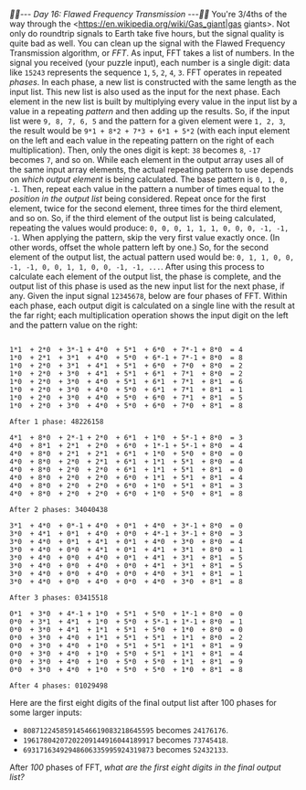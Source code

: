 *:calendar::calendar:--- Day 16: Flawed Frequency Transmission ---:calendar::calendar:*
You're 3/4ths of the way through the <https://en.wikipedia.org/wiki/Gas_giant|gas giants>. Not only do roundtrip signals to Earth take five hours, but the signal quality is quite bad as well.  You can clean up the signal with the Flawed Frequency Transmission algorithm, or *FFT*.
As input, FFT takes a list of numbers.  In the signal you received (your puzzle input), each number is a single digit: data like `15243` represents the sequence `1`, `5`, `2`, `4`, `3`.
FFT operates in repeated *phases*.  In each phase, a new list is constructed with the same length as the input list.  This new list is also used as the input for the next phase.
Each element in the new list is built by multiplying every value in the input list by a value in a repeating *pattern* and then adding up the results. So, if the input list were `9, 8, 7, 6, 5` and the pattern for a given element were `1, 2, 3`, the result would be `9*1 + 8*2 + 7*3 + 6*1 + 5*2` (with each input element on the left and each value in the repeating pattern on the right of each multiplication). Then, only the ones digit is kept: `38` becomes `8`, `-17` becomes `7`, and so on.
While each element in the output array uses all of the same input array elements, the actual repeating pattern to use depends on *which output element* is being calculated. The base pattern is `0, 1, 0, -1`.  Then, repeat each value in the pattern a number of times equal to the *position in the output list* being considered. Repeat once for the first element, twice for the second element, three times for the third element, and so on.  So, if the third element of the output list is being calculated, repeating the values would produce: `0, 0, 0, 1, 1, 1, 0, 0, 0, -1, -1, -1`.
When applying the pattern, skip the very first value exactly once. (In other words, offset the whole pattern left by one.) So, for the second element of the output list, the actual pattern used would be: `0, 1, 1, 0, 0, -1, -1, 0, 0, 1, 1, 0, 0, -1, -1, ...`.
After using this process to calculate each element of the output list, the phase is complete, and the output list of this phase is used as the new input list for the next phase, if any.
Given the input signal `12345678`, below are four phases of FFT. Within each phase, each output digit is calculated on a single line with the result at the far right; each multiplication operation shows the input digit on the left and the pattern value on the right:
```Input signal: 12345678

1*1  + 2*0  + 3*-1 + 4*0  + 5*1  + 6*0  + 7*-1 + 8*0  = 4
1*0  + 2*1  + 3*1  + 4*0  + 5*0  + 6*-1 + 7*-1 + 8*0  = 8
1*0  + 2*0  + 3*1  + 4*1  + 5*1  + 6*0  + 7*0  + 8*0  = 2
1*0  + 2*0  + 3*0  + 4*1  + 5*1  + 6*1  + 7*1  + 8*0  = 2
1*0  + 2*0  + 3*0  + 4*0  + 5*1  + 6*1  + 7*1  + 8*1  = 6
1*0  + 2*0  + 3*0  + 4*0  + 5*0  + 6*1  + 7*1  + 8*1  = 1
1*0  + 2*0  + 3*0  + 4*0  + 5*0  + 6*0  + 7*1  + 8*1  = 5
1*0  + 2*0  + 3*0  + 4*0  + 5*0  + 6*0  + 7*0  + 8*1  = 8

After 1 phase: 48226158

4*1  + 8*0  + 2*-1 + 2*0  + 6*1  + 1*0  + 5*-1 + 8*0  = 3
4*0  + 8*1  + 2*1  + 2*0  + 6*0  + 1*-1 + 5*-1 + 8*0  = 4
4*0  + 8*0  + 2*1  + 2*1  + 6*1  + 1*0  + 5*0  + 8*0  = 0
4*0  + 8*0  + 2*0  + 2*1  + 6*1  + 1*1  + 5*1  + 8*0  = 4
4*0  + 8*0  + 2*0  + 2*0  + 6*1  + 1*1  + 5*1  + 8*1  = 0
4*0  + 8*0  + 2*0  + 2*0  + 6*0  + 1*1  + 5*1  + 8*1  = 4
4*0  + 8*0  + 2*0  + 2*0  + 6*0  + 1*0  + 5*1  + 8*1  = 3
4*0  + 8*0  + 2*0  + 2*0  + 6*0  + 1*0  + 5*0  + 8*1  = 8

After 2 phases: 34040438

3*1  + 4*0  + 0*-1 + 4*0  + 0*1  + 4*0  + 3*-1 + 8*0  = 0
3*0  + 4*1  + 0*1  + 4*0  + 0*0  + 4*-1 + 3*-1 + 8*0  = 3
3*0  + 4*0  + 0*1  + 4*1  + 0*1  + 4*0  + 3*0  + 8*0  = 4
3*0  + 4*0  + 0*0  + 4*1  + 0*1  + 4*1  + 3*1  + 8*0  = 1
3*0  + 4*0  + 0*0  + 4*0  + 0*1  + 4*1  + 3*1  + 8*1  = 5
3*0  + 4*0  + 0*0  + 4*0  + 0*0  + 4*1  + 3*1  + 8*1  = 5
3*0  + 4*0  + 0*0  + 4*0  + 0*0  + 4*0  + 3*1  + 8*1  = 1
3*0  + 4*0  + 0*0  + 4*0  + 0*0  + 4*0  + 3*0  + 8*1  = 8

After 3 phases: 03415518

0*1  + 3*0  + 4*-1 + 1*0  + 5*1  + 5*0  + 1*-1 + 8*0  = 0
0*0  + 3*1  + 4*1  + 1*0  + 5*0  + 5*-1 + 1*-1 + 8*0  = 1
0*0  + 3*0  + 4*1  + 1*1  + 5*1  + 5*0  + 1*0  + 8*0  = 0
0*0  + 3*0  + 4*0  + 1*1  + 5*1  + 5*1  + 1*1  + 8*0  = 2
0*0  + 3*0  + 4*0  + 1*0  + 5*1  + 5*1  + 1*1  + 8*1  = 9
0*0  + 3*0  + 4*0  + 1*0  + 5*0  + 5*1  + 1*1  + 8*1  = 4
0*0  + 3*0  + 4*0  + 1*0  + 5*0  + 5*0  + 1*1  + 8*1  = 9
0*0  + 3*0  + 4*0  + 1*0  + 5*0  + 5*0  + 1*0  + 8*1  = 8

After 4 phases: 01029498
```
Here are the first eight digits of the final output list after 100 phases for some larger inputs:

- `80871224585914546619083218645595` becomes `24176176`.
- `19617804207202209144916044189917` becomes `73745418`.
- `69317163492948606335995924319873` becomes `52432133`.

After *100* phases of FFT, *what are the first eight digits in the final output list?*
